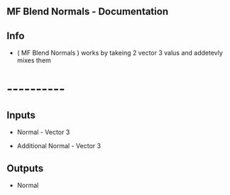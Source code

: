 ## MF Blend Normals - Documentation




## Info

* ( MF Blend Normals ) works by takeing 2 vector 3 valus and addetevly mixes them


# ----------

## Inputs

* Normal - Vector 3

* Additional Normal - Vector 3


## Outputs

* Normal
